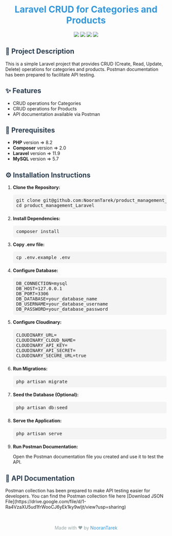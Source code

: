 <h1 style="text-align: center; color: #3498db;">Laravel CRUD for Categories and Products</h1>

<p align="center">
    <img src="https://img.shields.io/badge/Laravel-10.x-red?style=flat-square">
    <img src="https://img.shields.io/badge/PHP-8.1-blue?style=flat-square">
    <img src="https://img.shields.io/badge/Composer-2.0-green?style=flat-square">
    <img src="https://img.shields.io/badge/MySQL-5.7-blue?style=flat-square">
</p>

<h2 style="color: #2c3e50;">📄 Project Description</h2>
<p>This is a simple Laravel project that provides CRUD (Create, Read, Update, Delete) operations for categories and products. Postman documentation has been prepared to facilitate API testing.</p>

<h2 style="color: #2c3e50;">✨ Features</h2>
<ul>
    <li>CRUD operations for Categories</li>
    <li>CRUD operations for Products</li>
    <li>API documentation available via Postman</li>
</ul>

<h2 style="color: #2c3e50;">🚀 Prerequisites</h2>
<ul>
    <li><strong>PHP</strong> version => 8.2</li>
    <li><strong>Composer</strong> version => 2.0</li>
    <li><strong>Laravel</strong> version => 11.9</li>
    <li><strong>MySQL</strong> version => 5.7 </li>
</ul>

<h2 style="color: #2c3e50;">⚙️ Installation Instructions</h2>
<ol>
    <li><strong>Clone the Repository:</strong>
        <pre style="background: #f4f4f4; padding: 10px; border-radius: 5px;">git clone git@github.com:NooranTarek/product_management_Laravel.git
cd product_management_Laravel</pre>
    </li>
    <li><strong>Install Dependencies:</strong>
        <pre style="background: #f4f4f4; padding: 10px; border-radius: 5px;">composer install</pre>
    </li>
    <li><strong>Copy .env file:</strong>
        <pre style="background: #f4f4f4; padding: 10px; border-radius: 5px;">cp .env.example .env</pre>
    </li>
    <li><strong>Configure Database:</strong>
        <pre style="background: #f4f4f4; padding: 10px; border-radius: 5px;">DB_CONNECTION=mysql
DB_HOST=127.0.0.1
DB_PORT=3306
DB_DATABASE=your_database_name
DB_USERNAME=your_database_username
DB_PASSWORD=your_database_password</pre>
    </li>
<li><strong>Configure Cloudinary:</strong>
        <pre style="background: #f4f4f4; padding: 10px; border-radius: 5px;">CLOUDINARY_URL=
CLOUDINARY_CLOUD_NAME=
CLOUDINARY_API_KEY=
CLOUDINARY_API_SECRET=
CLOUDINARY_SECURE_URL=true</pre>
    </li>
    <li><strong>Run Migrations:</strong>
        <pre style="background: #f4f4f4; padding: 10px; border-radius: 5px;">php artisan migrate</pre>
    </li>
    <li><strong>Seed the Database (Optional):</strong>
        <pre style="background: #f4f4f4; padding: 10px; border-radius: 5px;">php artisan db:seed</pre>
    </li>
    <li><strong>Serve the Application:</strong>
        <pre style="background: #f4f4f4; padding: 10px; border-radius: 5px;">php artisan serve</pre>
    </li>
    <li><strong>Run Postman Documentation:</strong>
        <p>Open the Postman documentation file you created and use it to test the API.</p>
    </li>
</ol>

<h2 style="color: #2c3e50;">📑 API Documentation</h2>
<p>Postman collection has been prepared to make API testing easier for developers. You can find the Postman collection file here [Download JSON File](https://drive.google.com/file/d/1-Ra4VzaXU5ud1frWooCJ6yEk1ky9wIjt/view?usp=sharing)
</p>


<footer style="text-align: center; padding-top: 20px;">
    <p style="color: #95a5a6;">Made with ❤️ by <a href="https://github.com/NooranTarek" style="color: #3498db; text-decoration: none;">NooranTarek</a></p>
</footer>



